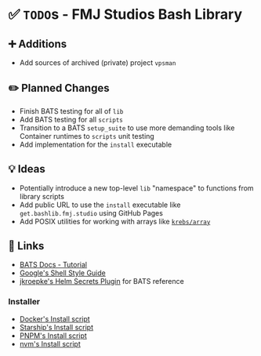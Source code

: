 # ✅ `TODO`s - FMJ Studios Bash Library

## ➕ Additions

- Add sources of archived (private) project `vpsman`

## ✏️ Planned Changes

- Finish BATS testing for all of `lib`
- Add BATS testing for all `scripts`
- Transition to a BATS `setup_suite` to use more demanding tools like Container runtimes to `scripts` unit testing
- Add implementation for the `install` executable

## 💡 Ideas

- Potentially introduce a new top-level `lib` "namespace" to functions from library scripts
- Add public URL to use the `install` executable like `get.bashlib.fmj.studio` using GitHub Pages
- Add POSIX utilities for working with arrays like [`krebs/array`](https://github.com/krebs/array/blob/master/array)

## 🔗 Links

- [BATS Docs - Tutorial](https://bats-core.readthedocs.io/en/stable/tutorial.html)
- [Google's Shell Style Guide](https://google.github.io/styleguide/shellguide.html)
- [jkroepke's Helm Secrets Plugin](https://github.com/jkroepke/helm-secrets/blob/main/tests/lib/setup_suite.bash) for BATS reference

### Installer

- [Docker's Install script](https://github.com/docker/docker-install)
- [Starship's Install script](https://github.com/starship/starship/blob/master/install/install.sh)
- [PNPM's Install script](https://github.com/pnpm/get.pnpm.io/blob/main/install.sh)
- [nvm's Install script](https://github.com/nvm-sh/nvm/blob/master/install.sh)
